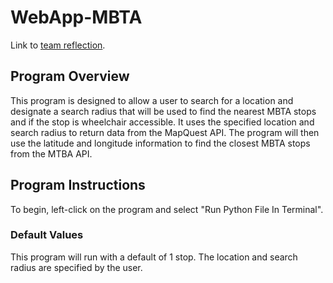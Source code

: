 # WebApp-MBTA
Link to [team reflection](reflection.md).

## Program Overview
This program is designed to allow a user to search for a location and designate a search radius that will be used to find the nearest MBTA stops and if the stop is wheelchair accessible. It uses the specified location and search radius to return data from the MapQuest API. The program will then use the latitude and longitude information to find the closest MBTA stops from the MTBA API. 

## Program Instructions
To begin, left-click on the program and select "Run Python File In Terminal".
### Default Values
This program will run with a default of 1 stop. The location and search radius are specified by the user.

